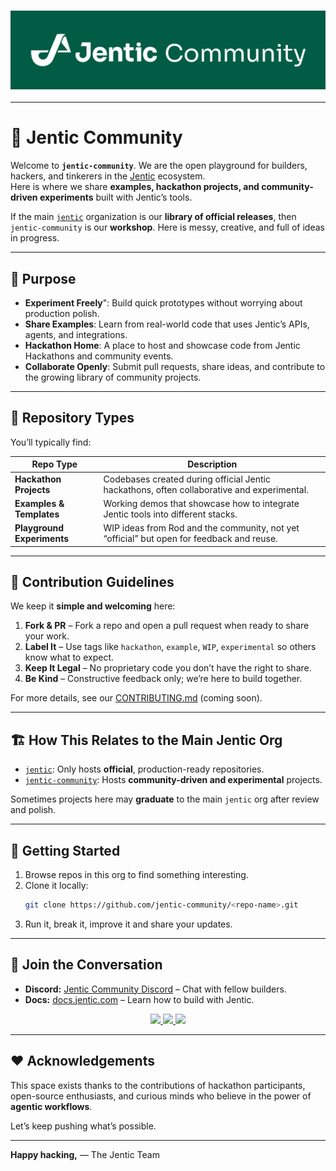 <h3 align="center">
  <picture>
    <img alt="Jentic logo" src="https://raw.githubusercontent.com/jentic-community/.github/refs/heads/main/assets/jenticCommunityBanner.png">
  </picture>
</h3>

---

# 🐤 Jentic Community

Welcome to **`jentic-community`**. We are the open playground for builders, hackers, and tinkerers in the [Jentic](https://jentic.com) ecosystem.  
Here is where we share **examples, hackathon projects, and community-driven experiments** built with Jentic’s tools.

If the main [`jentic`](https://github.com/jentic) organization is our **library of official releases**, then `jentic-community` is our **workshop**. Here is messy, creative, and full of ideas in progress.

---

## 🎯 Purpose

- **Experiment Freely**": Build quick prototypes without worrying about production polish.
- **Share Examples**: Learn from real-world code that uses Jentic’s APIs, agents, and integrations.
- **Hackathon Home**: A place to host and showcase code from Jentic Hackathons and community events.
- **Collaborate Openly**: Submit pull requests, share ideas, and contribute to the growing library of community projects.

---

## 📂 Repository Types

You’ll typically find:

| Repo Type              | Description |
|------------------------|-------------|
| **Hackathon Projects** | Codebases created during official Jentic hackathons, often collaborative and experimental. |
| **Examples & Templates** | Working demos that showcase how to integrate Jentic tools into different stacks. |
| **Playground Experiments** | WIP ideas from Rod and the community, not yet “official” but open for feedback and reuse. |

---

## 📜 Contribution Guidelines

We keep it **simple and welcoming** here:

1. **Fork & PR** – Fork a repo and open a pull request when ready to share your work.
2. **Label It** – Use tags like `hackathon`, `example`, `WIP`, `experimental` so others know what to expect.
3. **Keep It Legal** – No proprietary code you don’t have the right to share.
4. **Be Kind** – Constructive feedback only; we’re here to build together.

For more details, see our [CONTRIBUTING.md](CONTRIBUTING.md) (coming soon).

---

## 🏗️ How This Relates to the Main Jentic Org

- [`jentic`](https://github.com/jentic): Only hosts **official**, production-ready repositories.
- [`jentic-community`](https://github.com/jentic-community): Hosts **community-driven and experimental** projects.

Sometimes projects here may **graduate** to the main `jentic` org after review and polish.

---

## 🚀 Getting Started

1. Browse repos in this org to find something interesting.
2. Clone it locally:
   ```bash
   git clone https://github.com/jentic-community/<repo-name>.git
   ```
3. Run it, break it, improve it and share your updates.

---

## 🫱 Join the Conversation

* **Discord:** [Jentic Community Discord](https://discord.gg/TdbWXZsUSm) – Chat with fellow builders.
* **Docs:** [docs.jentic.com](https://docs.jentic.com) – Learn how to build with Jentic.

<div align="center">
  <p align="center">
    <a href="https://x.com/JenticAI">
      <img src="https://img.shields.io/badge/Follow%20on%20X-000000?style=for-the-badge&logo=x&logoColor=white" />
    </a>
    <a href="https://www.linkedin.com/company/jentic">
      <img src="https://img.shields.io/badge/Follow%20on%20LinkedIn-0077B5?style=for-the-badge&logo=linkedin&logoColor=white" />
    </a>
    <a href="https://discord.gg/TdbWXZsUSm">
      <img src="https://img.shields.io/badge/Join%20our%20Discord-5865F2?style=for-the-badge&logo=discord&logoColor=white" />
    </a>
  </p>
</div>

---

## ❤️ Acknowledgements

This space exists thanks to the contributions of hackathon participants, open-source enthusiasts, and curious minds who believe in the power of **agentic workflows**.

Let’s keep pushing what’s possible.

---

**Happy hacking,**
— The Jentic Team

